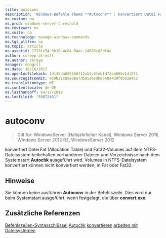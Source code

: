 ```yaml
---
title: autoconv
description: 'Windows-Befehle Thema **Autoconv** : konvertiert Datei Fat (Allocation Table) und Fat32-Volumes auf dem NTFS-Dateisystem.'
ms.custom: na
ms.prod: windows-server-threshold
ms.reviewer: na
ms.suite: na
ms.technology: manage-windows-commands
ms.tgt_pltfrm: na
ms.topic: article
ms.assetid: 17281e54-0b18-4e84-94ac-24586c82df4e
author: coreyp-at-msft
ms.author: coreyp
manager: dongill
ms.date: 10/16/2017
ms.openlocfilehash: 1d135da085558f12a51c8febfd72aa805e1d12f1
ms.sourcegitcommit: 0d0b32c8986ba7db9536e0b8648d4ddf9b03e452
ms.translationtype: MT
ms.contentlocale: de-DE
ms.lasthandoff: 04/17/2019
ms.locfileid: "59872491"
---
```

# <a name="autoconv"></a>autoconv

>Gilt für: WindowsServer (Halbjährlicher Kanal), Windows Server 2016, Windows Server 2012 R2, WindowsServer 2012

konvertiert Datei Fat (Allocation Table) und Fat32-Volumes auf dem NTFS-Dateisystem beibehalten vorhandener Dateien und Verzeichnisse nach dem Systemstart **Autochk** ausgeführt wird. Volumes in NTFS-Dateisystem konvertiert können nicht konvertiert werden, in Fat oder Fat32.
## <a name="remarks"></a>Hinweise
Sie können keine ausführen **Autoconv** in der Befehlszeile. Dies wird nur beim Systemstart ausgeführt, wenn festgelegt, die über **convert.exe**.
## <a name="additional-references"></a>Zusätzliche Referenzen
[Befehlszeilen-Syntaxschlüssel](command-line-syntax-key.md)
[Autochk](autochk.md)
[konvertieren](convert.md)
[arbeiten mit Dateisystemen](https://go.microsoft.com/fwlink/?LinkId=4509)

